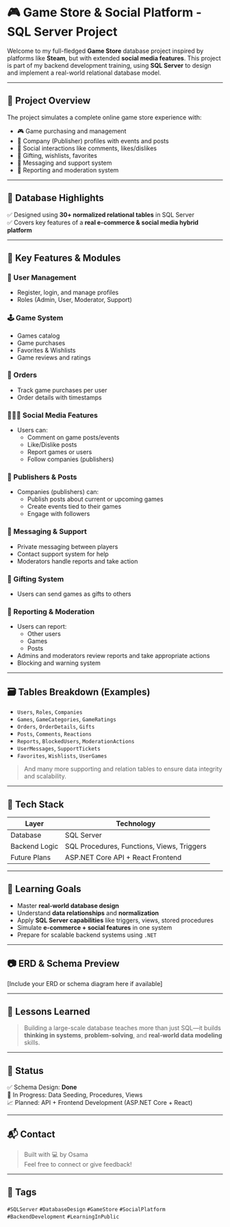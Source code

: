 # 🎮 Game Store & Social Platform - SQL Server Project

Welcome to my full-fledged **Game Store** database project inspired by platforms like **Steam**, but with extended **social media features**. This project is part of my backend development training, using **SQL Server** to design and implement a real-world relational database model.

---

## 📌 Project Overview

The project simulates a complete online game store experience with:

- 🎮 Game purchasing and management
- 🏢 Company (Publisher) profiles with events and posts
- 💬 Social interactions like comments, likes/dislikes
- 🎁 Gifting, wishlists, favorites
- 📩 Messaging and support system
- 🚫 Reporting and moderation system

---

## 🧱 Database Highlights

✅ Designed using **30+ normalized relational tables** in SQL Server  
✅ Covers key features of a **real e-commerce & social media hybrid platform**

---

## 🧩 Key Features & Modules

### 👤 User Management
- Register, login, and manage profiles
- Roles (Admin, User, Moderator, Support)

### 🕹️ Game System
- Games catalog
- Game purchases
- Favorites & Wishlists
- Game reviews and ratings

### 🧾 Orders
- Track game purchases per user
- Order details with timestamps

### 🧑‍🤝‍🧑 Social Media Features
- Users can:
  - Comment on game posts/events
  - Like/Dislike posts
  - Report games or users
  - Follow companies (publishers)

### 📢 Publishers & Posts
- Companies (publishers) can:
  - Publish posts about current or upcoming games
  - Create events tied to their games
  - Engage with followers

### 💌 Messaging & Support
- Private messaging between players
- Contact support system for help
- Moderators handle reports and take action

### 🎁 Gifting System
- Users can send games as gifts to others

### 🚨 Reporting & Moderation
- Users can report:
  - Other users
  - Games
  - Posts
- Admins and moderators review reports and take appropriate actions
- Blocking and warning system

---

## 🗃️ Tables Breakdown (Examples)
- `Users`, `Roles`, `Companies`
- `Games`, `GameCategories`, `GameRatings`
- `Orders`, `OrderDetails`, `Gifts`
- `Posts`, `Comments`, `Reactions`
- `Reports`, `BlockedUsers`, `ModerationActions`
- `UserMessages`, `SupportTickets`
- `Favorites`, `Wishlists`, `UserGames`

> And many more supporting and relation tables to ensure data integrity and scalability.

---

## 🔧 Tech Stack

| Layer          | Technology     |
|----------------|----------------|
| Database       | SQL Server     |
| Backend Logic  | SQL Procedures, Functions, Views, Triggers |
| Future Plans   | ASP.NET Core API + React Frontend |

---

## 🚀 Learning Goals

- Master **real-world database design**
- Understand **data relationships** and **normalization**
- Apply **SQL Server capabilities** like triggers, views, stored procedures
- Simulate **e-commerce + social features** in one system
- Prepare for scalable backend systems using `.NET`

---

## 📷 ERD & Schema Preview

[Include your ERD or schema diagram here if available]

---

## 🧠 Lessons Learned

> Building a large-scale database teaches more than just SQL—it builds **thinking in systems**, **problem-solving**, and **real-world data modeling** skills.

---

## 🏁 Status

✅ Schema Design: **Done**  
🔄 In Progress: Data Seeding, Procedures, Views  
📈 Planned: API + Frontend Development (ASP.NET Core + React)

---

## 📬 Contact

> Built with 💻 by Osama  
Feel free to connect or give feedback!

---

## 📎 Tags

`#SQLServer` `#DatabaseDesign` `#GameStore` `#SocialPlatform` `#BackendDevelopment` `#LearningInPublic`